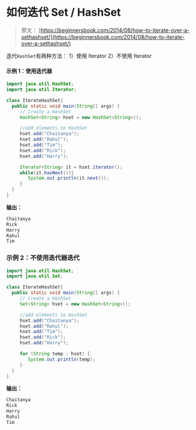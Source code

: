 # 如何迭代 Set / HashSet

> 原文： [https://beginnersbook.com/2014/08/how-to-iterate-over-a-sethashset/](https://beginnersbook.com/2014/08/how-to-iterate-over-a-sethashset/)

迭代`HashSet`有两种方法：
1）使用 Iterator
2）不使用 Iterator

#### 示例 1：使用迭代器

```java
import java.util.HashSet;
import java.util.Iterator;

class IterateHashSet{ 
  public static void main(String[] args) {
     // Create a HashSet
     HashSet<String> hset = new HashSet<String>();

     //add elements to HashSet
     hset.add("Chaitanya");
     hset.add("Rahul");
     hset.add("Tim");
     hset.add("Rick");
     hset.add("Harry");

     Iterator<String> it = hset.iterator();
     while(it.hasNext()){
        System.out.println(it.next());
     }
  }
}
```

**输出：**

```java
Chaitanya
Rick
Harry
Rahul
Tim
```

### 示例 2：不使用迭代器迭代

```java
import java.util.HashSet;
import java.util.Set;

class IterateHashSet{ 
  public static void main(String[] args) {
     // Create a HashSet
     Set<String> hset = new HashSet<String>();

     //add elements to HashSet
     hset.add("Chaitanya");
     hset.add("Rahul");
     hset.add("Tim");
     hset.add("Rick");
     hset.add("Harry");

     for (String temp : hset) {
        System.out.println(temp);
     }
  }
}
```

**输出：**

```java
Chaitanya
Rick
Harry
Rahul
Tim
```